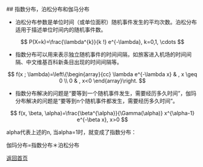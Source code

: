 
<head>
        <script src="https://cdn.mathjax.org/mathjax/latest/MathJax.js?config=TeX-AMS-MML_HTMLorMML" type="text/javascript"></script>
</head>
## 指数分布，泊松分布和伽马分布

- 泊松分布参数是单位时间（或单位面积）随机事件发生的平均次数。泊松分布适用于描述单位时间内的随机事件数。

$$
P(X=k)=\frac{\lambda^{k}}{k !} e^{-\lambda}, k=0,1, \cdots
$$

- 指数分布可以用来表示独立随机事件的时间间隔，如旅客进入机场的时间间隔、中文维基百科新条目出现的时间间隔等。

$$
f(x ; \lambda)=\left\{\begin{array}{cc}
\lambda e^{-\lambda x} & , x \geq 0 \\
0 & , x<0
\end{array}\right.
$$

- 指数分布解决的问题是“要等到一个随机事件发生，需要经历多久时间”，伽玛分布解决的问题是“要等到n个随机事件都发生，需要经历多久时间”。

$$
f(x, \beta, \alpha)=\frac{\beta^{\alpha}}{\Gamma(\alpha)} x^{\alpha-1} e^{-\beta x}, x>0
$$

alpha代表上述的n, 当alpha=1时，就变成了指数分布：

伽玛分布=指数分布＊泊松分布

[返回首页](https://666cocohappy.github.io/note/)

